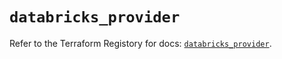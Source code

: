 # `databricks_provider`

Refer to the Terraform Registory for docs: [`databricks_provider`](https://registry.terraform.io/providers/databricks/databricks/1.26.0/docs/resources/provider).
